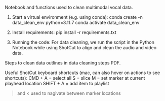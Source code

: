 Notebook and functions used to clean multimodal vocal data.

1. Start a virtual environment (e.g. using conda): 
conda create -n data_clean_env python=3.11.7
conda activate data_clean_env

2. Install requirements: 
pip install -r requirements.txt

3. Running the code:
For data cleaning, we run the script in the Python Notebook while using ShotCut to align 
and clean the audio and video data.


Steps to clean data outlines in data cleaning steps PDF.

Useful ShotCut keyboard shortcuts (mac, can also hover on actions to see shortcuts):
CMD + A = select all
S = slice 
M = set marker at current playhead location 
SHIFT + A = add item to playlist
> and < used to nagivate between marker locations
